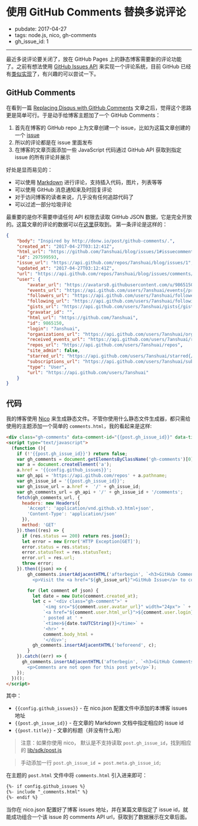 # 使用 GitHub Comments 替换多说评论

- pubdate: 2017-04-27
- tags: node.js, nico, gh-comments
- gh_issue_id: 1

------

最近多说评论要关闭了，放在 GitHub Pages 上的静态博客需要新的评论功能了。之前有想法使用 [GitHub Issues API](https://developer.github.com/v3/issues/) 来实现一个评论系统，目前 GitHub 已经有[类似实现](https://github.com/imsun/gitment)了，有兴趣的可以尝试一下。

## GitHub Comments

在看到一篇 [Replacing Disqus with GitHub Comments](http://donw.io/post/github-comments/) 文章之后，觉得这个思路更是简单可行。于是动手给博客主题加了一个 GitHub Comments：

1. 首先在博客的 GitHub repo 上为文章创建一个 issue，比如为这篇文章创建的一个 [issue](https://github.com/7anshuai/blog/issues/1)
2. 所以的评论都是在 issue 里面发布
3. 在博客的文章页面添加一些 JavaScript 代码通过 GitHub API 获取到指定 issue 的所有评论并展示

好处是显而易见的：

- 可以使用 [Markdown](http://daringfireball.net/projects/markdown/) 进行评论，支持插入代码，图片，列表等等
- 可以使用 GitHub 消息通知来及时回复评论
- 对于访问博客的读者来说，几乎没有任何追踪代码了
- 可以过滤一部分垃圾评论

最重要的是你不需要申请任何 API 权限去读取 GitHub JSON 数据，它是完全开放的。这篇文章的评论的数据可以在[这里](https://api.github.com/repos/7anshuai/blog/issues/1/comments)获取到。
第一条评论是这样的：

```json
{
    "body": "Inspired by http://donw.io/post/github-comments/.",
    "created_at": "2017-04-27T03:12:41Z",
    "html_url": "https://github.com/7anshuai/blog/issues/1#issuecomment-297599593",
    "id": 297599593,
    "issue_url": "https://api.github.com/repos/7anshuai/blog/issues/1",
    "updated_at": "2017-04-27T03:12:41Z",
    "url": "https://api.github.com/repos/7anshuai/blog/issues/comments/297599593",
    "user": {
        "avatar_url": "https://avatars0.githubusercontent.com/u/9865150?v=3",
        "events_url": "https://api.github.com/users/7anshuai/events{/privacy}",
        "followers_url": "https://api.github.com/users/7anshuai/followers",
        "following_url": "https://api.github.com/users/7anshuai/following{/other_user}",
        "gists_url": "https://api.github.com/users/7anshuai/gists{/gist_id}",
        "gravatar_id": "",
        "html_url": "https://github.com/7anshuai",
        "id": 9865150,
        "login": "7anshuai",
        "organizations_url": "https://api.github.com/users/7anshuai/orgs",
        "received_events_url": "https://api.github.com/users/7anshuai/received_events",
        "repos_url": "https://api.github.com/users/7anshuai/repos",
        "site_admin": false,
        "starred_url": "https://api.github.com/users/7anshuai/starred{/owner}{/repo}",
        "subscriptions_url": "https://api.github.com/users/7anshuai/subscriptions",
        "type": "User",
        "url": "https://api.github.com/users/7anshuai"
    }
}
```

## 代码

我的博客使用 [Nico](https://github.com/lepture/nico) 来生成静态文件。不管你使用什么静态文件生成器，都只需给使用的主题添加一个简单的 `comments.html`，我的看起来是这样:

```html
<div class="gh-comments" data-comment-id="{{post.gh_issue_id}}" data-title="{{ post.title }}"></div>
<script type="text/javascript">
  (function (){
    if (!'{{post.gh_issue_id}}') return false;
    var gh_comments = document.getElementsByClassName('gh-comments')[0];
    var a = document.createElement('a');
    a.href = '{{config.github_issues}}';
    var gh_api = 'https://api.github.com/repos' + a.pathname;
    var gh_issue_id = '{{post.gh_issue_id}}';
    var gh_issue_url = a.href +  '/' + gh_issue_id;
    var gh_comments_url = gh_api + '/' + gh_issue_id + '/comments';
    fetch(gh_comments_url, {
      headers: new Headers({
        'Accept': 'application/vnd.github.v3.html+json',
        'Content-Type': 'application/json'
      }),
      method: 'GET'
    }).then((res) => {
      if (res.status == 200) return res.json();
      let error = new Error('HTTP Exception[GET]');
      error.status = res.status;
      error.statusText = res.statusText;
      error.url = res.url;
      throw error;
    }).then((json) => {
        gh_comments.insertAdjacentHTML('afterbegin', `<h3>GitHub Comments</h3>
          <p>Visit the <a href="${gh_issue_url}">GitHub Issue</a> to comment on this post.</p>`);

        for (let comment of json) {
          let date = new Date(comment.created_at);
          let c = '<div class="gh-comment">' +
              `<img src="${comment.user.avatar_url}" width="24px"> ` +
              `<a href="${comment.user.html_url}">${comment.user.login}</a>` +
              ' posted at ' +
              `<time>${date.toUTCString()}</time>` +
              '<hr>' +
              comment.body_html +
              '</div>';
          gh_comments.insertAdjacentHTML('beforeend', c);
        }
    }).catch((err) => {
      gh_comments.insertAdjacentHTML('afterbegin', `<h3>GitHub Comments</h3>
        <p>Comments are not open for this post yet</p>`);
    });
  })();
</script>
```

其中：

- `{{config.github_issues}}` - 在 nico.json 配置文件中添加的本博客 issues 地址
- `{{post.gh_issue_id}}` - 在文章的 Markdown 文档中指定相应的 issue id
- `{{post.title}}` - 文章的标题（并没有什么用）

> 注意：如果你使用 nico， 默认是不支持读取 `post.gh_issue_id`，找到相应的 [lib/sdk/post.js](https://github.com/lepture/nico/blob/master/lib/sdk/post.js#L98)

> 手动添加一行 `post.gh_issue_id = post.meta.gh_issue_id;`

在主题的 `post.html` 文件中将 `comments.html` 引入进来即可：

```html
{%- if config.github_issues %}
{%- include "_comments.html" %}
{%- endif %}
```

当你在 nico.json 配置好了博客 issues 地址，并在某篇文章指定了 issue id，就能成功组合一个该 issue 的 comments API url，获取到了数据展示在文章后面。
